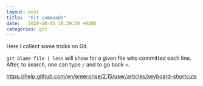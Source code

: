 ```yaml
---
layout: post
title:  "Git commands"
date:   2020-10-05 16:39:24 +0200
categories: git
---
```


Here I collect some tricks on Git. 

`git blame file | less` will show for a given file who committed each line. After, to search, one can type `/` and to go back `<`.  

https://help.github.com/en/enterprise/2.15/user/articles/keyboard-shortcuts

